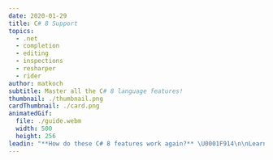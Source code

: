 ```yaml
---
date: 2020-01-29
title: C# 8 Support
topics:
  - .net
  - completion
  - editing
  - inspections
  - resharper
  - rider
author: matkoch
subtitle: Master all the C# 8 language features!
thumbnail: ./thumbnail.png
cardThumbnail: ./card.png
animatedGif:
  file: ./guide.webm
  width: 500
  height: 256
leadin: "**How do these C# 8 features work again?** \U0001F914\n\nLearning new language constructs with Rider is just a matter of hitting **Alt-Enter**. Convert a `switch` statement to `switch` expression? Alt-Enter! Prefer compound assignments instead of simple assignments? Alt-Enter! Make use of `IAsyncDisposable` and `using` declarations? You know what – Alt-Enter! \U0001F643\n\nNote that most **quick-fixes can be applied in scopes**, for instance in the current method, type, file, or even for the whole solution.\n\nAlt-Enter – Probably the most important shortcut \U0001F913\n\n### See Also\n- [Indices, Ranges, and Null-coalescing Assignments](https://blog.jetbrains.com/dotnet/2019/04/24/indices-ranges-null-coalescing-assignments-look-new-language-features-c-8/)\n- [Switch Expressions and Pattern-Based Usings](https://blog.jetbrains.com/dotnet/2019/05/14/switch-expressions-pattern-based-usings-look-new-language-features-c-8/)\n- [Recursive Pattern Matching](https://blog.jetbrains.com/dotnet/2019/07/09/recursive-pattern-matching-look-new-language-features-c-8/)\n- [Async Streams](https://blog.jetbrains.com/dotnet/2019/09/16/async-streams-look-new-language-features-c-8/)\n- [ReSharper - Fix in Scope](https://www.jetbrains.com/help/resharper/Code_Analysis__Fix_in_Scope.html#)\n"
---
```


